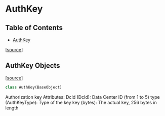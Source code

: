<!-- vim: syntax=Markdown -->

# AuthKey

## Table of Contents

* [AuthKey](#td.auth.AuthKey)

[[source]](https://github.com/thedemons/opentele/blob/c9036f76e4d63f9d6977e997a75bc17909c78d5a/src\td\auth.py#L2)

<a id="td.auth.AuthKey"></a>

## AuthKey Objects

[[source]](https://github.com/thedemons/opentele/blob/c9036f76e4d63f9d6977e997a75bc17909c78d5a/src\td\auth.py#L17)

```python
class AuthKey(BaseObject)
```

Authorization key
Attributes:
    DcId (DcId): Data Center ID (from 1 to 5)
    type (AuthKeyType): Type of the key
    key (bytes): The actual key, 256 bytes in length


